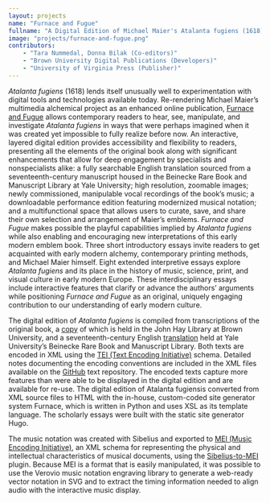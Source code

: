 ```yaml
---
layout: projects
name: "Furnace and Fugue"
fullname: "A Digital Edition of Michael Maier's Atalanta fugiens (1618) with Scholarly Commentary"
image: "projects/furnace-and-fugue.png"
contributors: 
    - "Tara Nummedal, Donna Bilak (Co-editors)" 
    - "Brown University Digital Publications (Developers)"
    - "University of Virginia Press (Publisher)"
---
```

_Atalanta fugiens_ (1618) lends itself unusually well to experimentation with digital tools and technologies available today. Re-rendering Michael Maier’s multimedia alchemical project as an enhanced online publication, [Furnace and Fugue](https://furnaceandfugue.org/) allows contemporary readers to hear, see, manipulate, and investigate _Atalanta fugiens_ in ways that were perhaps imagined when it was created yet impossible to fully realize before now. An interactive, layered digital edition provides accessibility and flexibility to readers, presenting all the elements of the original book along with significant enhancements that allow for deep engagement by specialists and nonspecialists alike: a fully searchable English translation sourced from a seventeenth-century manuscript housed in the Beinecke Rare Book and Manuscript Library at Yale University; high resolution, zoomable images; newly commissioned, manipulable vocal recordings of the book’s music; a downloadable performance edition featuring modernized musical notation; and a multifunctional space that allows users to curate, save, and share their own selection and arrangement of Maier’s emblems. _Furnace and Fugue_ makes possible the playful capabilities implied by _Atalanta fugiens_ while also enabling and encouraging new interpretations of this early modern emblem book. Three short introductory essays invite readers to get acquainted with early modern alchemy, contemporary printing methods, and Michael Maier himself. Eight extended interpretive essays explore _Atalanta fugiens_ and its place in the history of music, science, print, and visual culture in early modern Europe. These interdisciplinary essays include interactive features that clarify or advance the authors’ arguments while positioning _Furnace and Fugue_ as an original, uniquely engaging contribution to our understanding of early modern culture.

The digital edition of _Atalanta fugiens_ is compiled from transcriptions of the original book, a [copy](https://repository.library.brown.edu/studio/item/bdr:698524/) of which is held in the John Hay Library at Brown University, and a seventeenth-century English [translation](https://brbl-dl.library.yale.edu/vufind/Record/4262893) held at Yale University’s Beinecke Rare Book and Manuscript Library. Both texts are encoded in XML using the [TEI (Text Encoding Initiative)](https://tei-c.org/) schema. Detailed notes documenting the encoding conventions are included in the XML files available on the [GitHub](https://github.com/Brown-University-Library/atalanta-texts) text repository. The encoded texts capture more features than were able to be displayed in the digital edition and are available for re-use. The digital edition of Atalanta fugiensis converted from XML source files to HTML with the in-house, custom-coded site generator system Furnace, which is written in Python and uses XSL as its template language. The scholarly essays were built with the static site generator Hugo.

The music notation was created with Sibelius and exported to [MEI (Music Encoding Initiative)](https://music-encoding.org/), an XML schema for representing the physical and intellectual characteristics of musical documents, using the [Sibelius-to-MEI](https://github.com/music-encoding/sibmei) plugin. Because MEI is a format that is easily manipulated, it was possible to use the Verovio music notation engraving library to generate a web-ready vector notation in SVG and to extract the timing information needed to align audio with the interactive music display.
